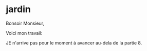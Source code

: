 # jardin

Bonsoir Monsieur, 

Voici mon travail:

JE n'arrive pas pour le moment à avancer au-dela de la partie 8.
